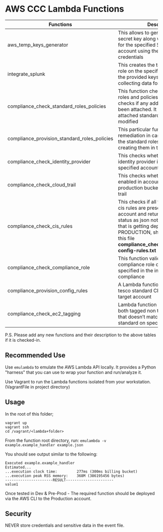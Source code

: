 # AWS CCC Lambda Functions



|Functions|Description|
|---|---|
|aws_temp_keys_generator | This allows to generate the access, secret key along with session token for the specified SAML integrated account using the provided AD credentials |
|integrate_splunk | This creates the tesco-splunk-read role on the specified account using the provided keys which is used for collecting data for compliance  |
|compliance_check_standard_roles_policies | This function checks if the default roles and policies are present. It checks if any additional policy is been attached. It also checks if the attached standard policy is been modified  |
|compliance_provision_standard_roles_policies | This particular function will act as a remediation in case of absence of the standard roles and policies, thus creating them in the given account  |
|compliance_check_identity_provider | This checks whether TescoADFS identity provider is present on the specified account|
|compliance_check_cloud_trail | This checks whether cloud trail has enabled in account and correct production bucket is configured with trail|
|compliance_check_cis_rules | This checks if all the tesco standard cis rules are present in the target account and returns the evaluation status as json note: Any new CIS rule that is getting deployed to PRODUCTION, should be added to this file **compliance_check_cis_rules/tesco-config-rules.txt**|
|compliance_check_compliance_role | This function validates tesco-app-compliance role on the account specified in the invoking event for compliance  |
|compliance_provision_config_rules | A Lambda function that creates the tesco standard CIS rules on the target account|
|compliance_check_ec2_tagging | Lambda function that checks all ec2 both tagged non tagged  resources that doesn’t match the tesco standard on specified account  |


P.S. Please add any new functions and their description to the above tables if it is checked-in.

## Recommended Use

Use `emulambda` to emulate the AWS Lambda API locally. It provides a Python "harness" that you can use to wrap your
function and run/analyze it.

Use Vagrant to run the Lambda functions isolated from your workstation. (VagrantFile in project directory)

## Usage

In the root of this folder;

```
vagrant up
vagrant ssh
cd /vagrant/<lambda+folder>
```

From the function root directory, run:
`emulambda -v example.example_handler example.json`


You should see output similar to the following:
```
Executed example.example_handler
Estimated...
...execution clock time:		 277ms (300ms billing bucket)
...execution peak RSS memory:	 368M (386195456 bytes)
----------------------RESULT----------------------
value1
```

Once tested in Dev & Pre-Prod - The required function should be deployed via the AWS CLI to the Production account.

## Security

NEVER store credentials and sensitive data in the event file.
